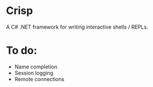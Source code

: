 Crisp
=====

A C# .NET framework for writing interactive shells / REPLs.

 To do:
 ===========
 * Name completion
 * Session logging
 * Remote connections